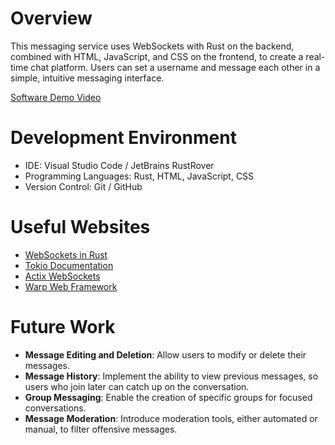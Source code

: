 # Overview

This messaging service uses WebSockets with Rust on the backend, combined with HTML, JavaScript, and CSS on the frontend, to create a real-time chat platform. Users can set a username and message each other in a simple, intuitive messaging interface.

[Software Demo Video]()

# Development Environment

- IDE: Visual Studio Code / JetBrains RustRover
- Programming Languages: Rust, HTML, JavaScript, CSS
- Version Control: Git / GitHub

# Useful Websites

- [WebSockets in Rust](https://www.youtube.com/watch?v=fuiFycJpCBw)
- [Tokio Documentation](https://docs.rs/tokio/latest/tokio/)
- [Actix WebSockets](https://actix.rs/)
- [Warp Web Framework](https://docs.rs/warp/latest/warp/)

# Future Work

- **Message Editing and Deletion**: Allow users to modify or delete their messages.
- **Message History**: Implement the ability to view previous messages, so users who join later can catch up on the conversation.
- **Group Messaging**: Enable the creation of specific groups for focused conversations.
- **Message Moderation**: Introduce moderation tools, either automated or manual, to filter offensive messages.